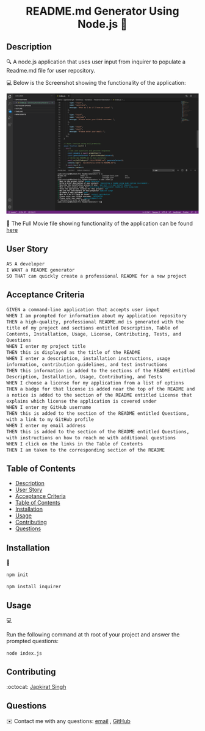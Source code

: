 <h1 align="center">README.md Generator Using Node.js 👋</h1>
   
## Description
  
🔍 A node.js application that uses user input from inquirer to populate a Readme.md file for user repository.
  
💻 Below is the Screenshot showing the functionality of the application:
  
![Japkirat's README Generator](./src/demo.png)
  
🎥 The Full Movie file showing functionality of the application can be found [here](./src/Demo.mov)  
  
## User Story
  
```
AS A developer
I WANT a README generator
SO THAT can quickly create a professional README for a new project 
```
  
## Acceptance Criteria
  
``` 
GIVEN a command-line application that accepts user input
WHEN I am prompted for information about my application repository
THEN a high-quality, professional README.md is generated with the title of my project and sections entitled Description, Table of Contents, Installation, Usage, License, Contributing, Tests, and Questions
WHEN I enter my project title
THEN this is displayed as the title of the README
WHEN I enter a description, installation instructions, usage information, contribution guidelines, and test instructions
THEN this information is added to the sections of the README entitled Description, Installation, Usage, Contributing, and Tests
WHEN I choose a license for my application from a list of options
THEN a badge for that license is added near the top of the README and a notice is added to the section of the README entitled License that explains which license the application is covered under
WHEN I enter my GitHub username
THEN this is added to the section of the README entitled Questions, with a link to my GitHub profile
WHEN I enter my email address
THEN this is added to the section of the README entitled Questions, with instructions on how to reach me with additional questions
WHEN I click on the links in the Table of Contents
THEN I am taken to the corresponding section of the README
```
  
## Table of Contents
- [Description](#description)
- [User Story](#user-story)
- [Acceptance Criteria](#acceptance-criteria)
- [Table of Contents](#table-of-contents)
- [Installation](#installation)
- [Usage](#usage)
- [Contributing](#contributing)
- [Questions](#questions)

## Installation

💾

`npm init`

`npm install inquirer`

## Usage

💻

Run the following command at th root of your project and answer the prompted questions:

`node index.js`

## Contributing

:octocat: [Japkirat Singh](https://github.com/JAPKIRAT96/Readme-Generator.git)

## Questions

✉️ Contact me with any questions: [email](mailto:japkirats@gmail.com) , [GitHub](https://github.com/JAPKIRAT96)<br />
